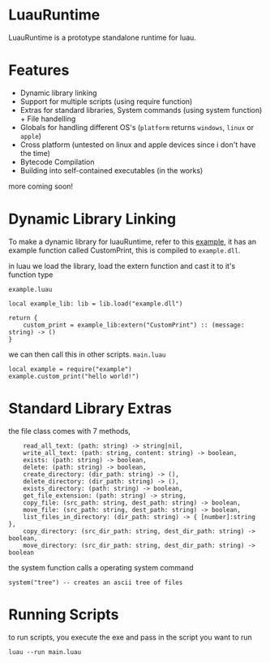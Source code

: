 # LuauRuntime
LuauRuntime is a prototype standalone runtime for luau.

# Features
- Dynamic library linking
- Support for multiple scripts (using require function)
- Extras for standard libraries, System commands (using system function) + File handelling
- Globals for handling different OS's (`platform` returns `windows`, `linux` or `apple`)
- Cross platform (untested on linux and apple devices since i don't have the time)
- Bytecode Compilation
- Building into self-contained executables (in the works)

more coming soon!

# Dynamic Library Linking
To make a dynamic library for luauRuntime, refer to this [example](https://github.com/KinexDev/LuauRuntime-LibExample), it has an example function called CustomPrint, this is compiled to `example.dll`.

in luau we load the library, load the extern function and cast it to it's function type

`example.luau`
```luau
local example_lib: lib = lib.load("example.dll")

return {
    custom_print = example_lib:extern("CustomPrint") :: (message: string) -> ()
}
```

we can then call this in other scripts.
`main.luau`
```luau
local example = require("example")
example.custom_print("hello world!")
```

# Standard Library Extras
the file class comes with 7 methods,
```luau
    read_all_text: (path: string) -> string|nil,
    write_all_text: (path: string, content: string) -> boolean,
    exists: (path: string) -> boolean,
    delete: (path: string) -> boolean,
    create_directory: (dir_path: string) -> (),
    delete_directory: (dir_path: string) -> (),
    exists_directory: (path: string) -> boolean,
    get_file_extension: (path: string) -> string,
    copy_file: (src_path: string, dest_path: string) -> boolean,
    move_file: (src_path: string, dest_path: string) -> boolean,
    list_files_in_directory: (dir_path: string) -> { [number]:string },
    copy_directory: (src_dir_path: string, dest_dir_path: string) -> boolean,
    move_directory: (src_dir_path: string, dest_dir_path: string) -> boolean
```

the system function calls a operating system command

```
system("tree") -- creates an ascii tree of files
```

# Running Scripts
to run scripts, you execute the exe and pass in the script you want to run

```
luau --run main.luau
```
